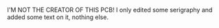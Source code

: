 I'M NOT THE CREATOR OF THIS PCB! I only edited some serigraphy and added some text on it, nothing else.
